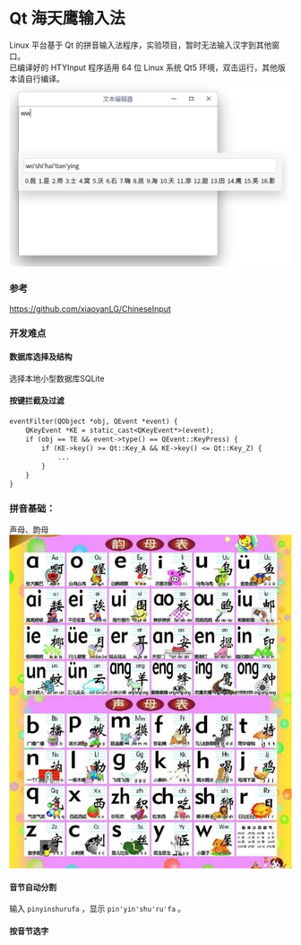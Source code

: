 # Qt 海天鹰输入法
Linux 平台基于 Qt 的拼音输入法程序，实验项目，暂时无法输入汉字到其他窗口。  
已编译好的 HTYInput 程序适用 64 位 Linux 系统 Qt5 环境，双击运行，其他版本请自行编译。
![alt](preview.png)  

### 参考
https://github.com/xiaoyanLG/ChineseInput
### 开发难点
#### 数据库选择及结构
选择本地小型数据库SQLite
#### 按键拦截及过滤
```
eventFilter(QObject *obj, QEvent *event) {
	QKeyEvent *KE = static_cast<QKeyEvent*>(event);  
	if (obj == TE && event->type() == QEvent::KeyPress) {  
		if (KE->key() >= Qt::Key_A && KE->key() <= Qt::Key_Z) {  
			...
		}
	}  
}
```
### 拼音基础：
声母、韵母  
![alt](shengyun.jpg)
#### 音节自动分割
输入 ```pinyinshurufa``` ，显示 ```pin'yin'shu'ru'fa``` 。
#### 按音节选字